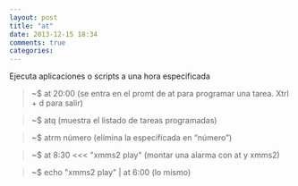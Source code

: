 ```yaml
---
layout: post
title: "at"
date: 2013-12-15 18:34
comments: true
categories: 
---
```

Ejecuta aplicaciones o scripts a una hora especificada

>~$ at 20:00   (se entra en el promt de at para programar una tarea. Xtrl + d para salir)

>~$ atq  (muestra el listado de tareas programadas)

>~$ atrm número (elimina la especificada en “número”)

>~$ at 8:30 <<< "xmms2 play"   (montar una alarma con at y xmms2)

>~$ echo "xmms2 play" | at 6:00  (lo mismo)


